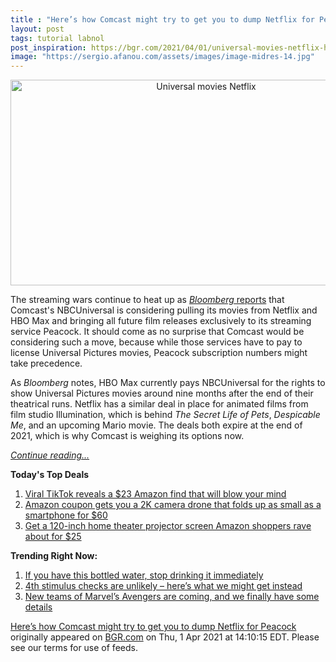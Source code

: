 ```yaml
---
title : "Here’s how Comcast might try to get you to dump Netflix for Peacock"
layout: post
tags: tutorial labnol
post_inspiration: https://bgr.com/2021/04/01/universal-movies-netflix-hbo-max-pulled-peacock/
image: "https://sergio.afanou.com/assets/images/image-midres-14.jpg"
---
```


<center><a href="https://bgr.com/2021/04/01/universal-movies-netflix-hbo-max-pulled-peacock/" class="bgr-rss-featured-image bgr-rss-test-class"><img loading="lazy" width="610" height="329" src="https://bgr.com/wp-content/uploads/2021/04/Minions.jpg?quality=70&amp;strip=all&amp;w=610" class="attachment-feed_normal size-feed_normal wp-post-image" alt="Universal movies Netflix" loading="lazy" srcset="https://bgr.com/wp-content/uploads/2021/04/Minions.jpg 1600w, https://bgr.com/wp-content/uploads/2021/04/Minions.jpg?resize=150,81 150w, https://bgr.com/wp-content/uploads/2021/04/Minions.jpg?resize=300,162 300w, https://bgr.com/wp-content/uploads/2021/04/Minions.jpg?resize=768,415 768w, https://bgr.com/wp-content/uploads/2021/04/Minions.jpg?resize=1024,553 1024w, https://bgr.com/wp-content/uploads/2021/04/Minions.jpg?resize=1536,829 1536w, https://bgr.com/wp-content/uploads/2021/04/Minions.jpg?resize=610,329 610w, https://bgr.com/wp-content/uploads/2021/04/Minions.jpg?resize=664,359 664w, https://bgr.com/wp-content/uploads/2021/04/Minions.jpg?resize=330,178 330w, https://bgr.com/wp-content/uploads/2021/04/Minions.jpg?resize=1200,648 1200w, https://bgr.com/wp-content/uploads/2021/04/Minions.jpg?resize=782,422 782w, https://bgr.com/wp-content/uploads/2021/04/Minions.jpg?resize=827,447 827w, https://bgr.com/wp-content/uploads/2021/04/Minions.jpg?resize=800,432 800w" sizes="(max-width: 610px) 100vw, 610px" title="Universal movies Netflix" /></a></center><p>The streaming wars continue to heat up as <a href="https://www.bloomberg.com/news/articles/2021-03-31/comcast-weighs-pulling-universal-s-movies-from-hbo-max-netflix"><em>Bloomberg</em> reports</a> that Comcast's NBCUniversal is considering pulling its movies from Netflix and HBO Max and bringing all future film releases exclusively to its streaming service Peacock. It should come as no surprise that Comcast would be considering such a move, because while those services have to pay to license Universal Pictures movies, Peacock subscription numbers might take precedence.</p>
<p>As <em>Bloomberg</em> notes, HBO Max currently pays NBCUniversal for the rights to show Universal Pictures movies around nine months after the end of their theatrical runs. Netflix has a similar deal in place for animated films from film studio Illumination, which is behind <em>The Secret Life of Pets</em>, <em>Despicable Me</em>, and an upcoming Mario movie. The deals both expire at the end of 2021, which is why Comcast is weighing its options now.</p>
<p><a href="https://bgr.com/2021/04/01/universal-movies-netflix-hbo-max-pulled-peacock/" class="more-link"><em>Continue reading...</em></a></p>


<p><strong>Today's Top Deals</strong></p>
<ol>
<li><a href="https://bgr.com/2021/04/01/viral-tiktok-reveals-a-23-amazon-find-that-will-blow-your-mind/?utm_source=rss&#038;utm_campaign=topdeals">Viral TikTok reveals a $23 Amazon find that will blow your mind</a></li>
<li><a href="https://bgr.com/2021/04/01/drone-with-camera-on-amazon-prime-coupon-lowest-price/?utm_source=rss&#038;utm_campaign=topdeals">Amazon coupon gets you a 2K camera drone that folds up as small as a smartphone for $60</a></li>
<li><a href="https://bgr.com/2021/04/01/projector-screen-amazon-prime-best-seller-price-discount/?utm_source=rss&#038;utm_campaign=topdeals">Get a 120-inch home theater projector screen Amazon shoppers rave about for $25</a></li>
</ol>

<p><strong>Trending Right Now:</strong></p>
<ol>
<li><a href="https://bgr.com/2021/04/01/real-water-recall-brand-fda/">If you have this bottled water, stop drinking it immediately</a></li>
<li><a href="https://bgr.com/2021/04/01/new-stimulus-check-fourth-covid-19-payment-unlikely/">4th stimulus checks are unlikely &#8211; here&#8217;s what we might get instead</a></li>
<li><a href="https://bgr.com/2021/04/01/avengers-5-rumors-young-dark-west-coast-avengers-mcu-stories/">New teams of Marvel&#8217;s Avengers are coming, and we finally have some details</a></li>
</ol>
<p><a href="https://bgr.com/2021/04/01/universal-movies-netflix-hbo-max-pulled-peacock/">Here’s how Comcast might try to get you to dump Netflix for Peacock</a> originally appeared on <a href="http://bgr.com">BGR.com</a> on Thu, 1 Apr 2021 at 14:10:15 EDT. Please see our terms for use of feeds.</p>